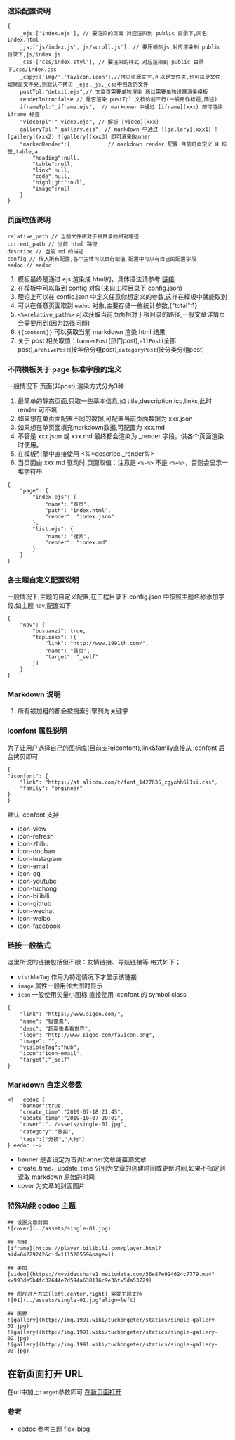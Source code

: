 ### 渲染配置说明
```
{
	_ejs:['index.ejs'], // 要渲染的页面 对应渲染到 public 目录下,同名 index.html
	_js:['js/index.js','js/scroll.js'], // 要压缩的js 对应渲染到 public 目录下,js/index.js
	_css:['css/index.styl'], // 要渲染的样式 对应渲染到 public 目录下,css/index.css
	_copy:['img/','favicon.icon'],//拷贝资源文字,可以是文件夹,也可以是文件,如果是文件夹,则默认不拷贝 _ejs,_js,_css中包含的文件
	postTpl:"detail.ejs",// 文章页需要单独渲染 所以需要单独设置渲染模板
	renderIntro:false // 是否渲染 postTpl 文档的前三行(一般用作标题,简述)
	iframeTpl:"_iframe.ejs",  // markdown 中通过 [iframe](xxx) 即可渲染 iframe 标签
	"videoTpl":"_video.ejs", // 解析 [video](xxx)
	galleryTpl:"_gallery.ejs", // markdown 中通过 ![gallery](xxx1) ![gallery](xxx2) ![gallery](xxx3) 即可渲染Banner
	"markedRender":{			// markdown render 配置 目前可自定义 H 标签,table,a
		"heading":null,
		"table":null,
		"link":null,
		"code":null,
		"highlight":null,
		"image":null
	}
}
```

### 页面取值说明
```
relative_path // 当前文件相对于根目录的相对路径
current_path // 当前 html 路径
describe // 当前 md 的描述
config // 传入所有配置,各个主体可以自行取值 配置中可以有自己的配置字段
eedoc // eedoc
```
1. 模板最终是通过 ejs 渲染成 html的，具体语法请参考:[链接](https://ejs.bootcss.com/)
2. 在模板中可以取到 config 对象(来自工程目录下 config.json)
3. 理论上可以在 config.json 中定义任意你想定义的参数,这样在模板中就能取到
4. 可以在任意页面取到 `eedoc` 对象,主要存储一些统计参数,{"total":1}
5. `<%=relative_path%>` 可以获取当前页面相对于根目录的路径,一般文章详情页会需要用到(因为路径问题)
6. `{{content}}` 可以获取当前 markdown 渲染 html 结果
7. 关于 post 相关取值：`bannerPost`(热门post),`allPost`(全部post),`archivePost`(按年份分组post),`categoryPost`(按分类分组post)

### 不同模板关于 page 标准字段的定义
一般情况下 页面(非post),渲染方式分为3种
1. 最简单的静态页面,只取一些基本信息,如 title,description,icp,links,此时 render 可不填
2. 如果想在单页面配置不同的数据,可配置当前页面数据为 xxx.json
3. 如果想在单页面填充markdown数据,可配置为 xxx.md
4. 不管是 xxx.json 或 xxx.md 最终都会渲染为 _render 字段。供各个页面渲染时使用。
5. 在模板引擎中直接使用 <%=describe._render%>
6. 当页面由 xxx.md 驱动时,页面取值：注意是 `<%-%>` 不是 `<%=%>`，否则会显示一堆字符串
```
{
	"page": {
		"index.ejs": {
			"name": "首页",
			"path": "index.html",
			"render": "index.json"
		},
		"list.ejs": {
			"name": "搜索",
			"render": "index.md"
		}
	}
}
```

### 各主题自定义配置说明
一般情况下,主题的自定义配置,在工程目录下 config.json 中按照主题名称添加字段.如主题 `nav`,配置如下

```
{
	"nav": {
		"busuanzi": true,
		"topLinks": [{
			"link": "http://www.1991th.com/",
			"name": "首页",
			"target": "_self"
		}]
	}
}
```

### Markdown 说明
1. 所有被加粗的都会被搜索引擎列为关键字

### iconfont 属性说明
为了让用户选择自己的图标库(目前支持iconfont),link&family直接从 iconfont 后台拷贝即可
```
{
"iconfont": {
	"link": "https://at.alicdn.com/t/font_1427835_zgyohh6l1si.css",
	"family": "engineer"
}
}
```
默认 iconfont 支持
- icon-view
- icon-refresh
- icon-zhihu
- icon-douban
- icon-instagram
- icon-email
- icon-qq
- icon-youtube
- icon-tuchong
- icon-bilibili
- icon-github
- icon-wechat
- icon-weibo
- icon-facebook

### 链接一般格式
这里所说的链接包括但不限：友情链接、导航链接等 格式如下；
- `visibleTag` 作用为特定情况下才显示该链接
- `image` 属性一般用作大图时显示
- `icon` 一般使用矢量小图标 直接使用 iconfont 的 symbol class

```
{
	"link": "https://www.sigoo.com/",
	"name": "极像素",
	"desc": "超高像素看世界",
	"logo": "http://www.sigoo.com/favicon.png",
	"image": "",
	"visibleTag":"hub",
	"icon":"icon-email",
	"target":"_self"
}
```

### Markdown 自定义参数
```
<!-- eedoc {
	"banner":true,
	"create_time":"2019-07-18 21:45",
	"update_time":"2019-10-07 20:01",
	"cover":"../assets/single-01.jpg",
	"category":"旅拍",
	"tags":["分镜","人物"]
} eedoc -->
```
- banner 是否设定为首页banner文章或置顶文章
- create_time、update_time 分别为文章的创建时间或更新时间,如果不指定则读取 markdown 原始的时间
- cover 为文章的封面图片

### 特殊功能 eedoc 主题
```
## 设置文章封面
![cover](../assets/single-01.jpg)

## 视频
[iframe](https://player.bilibili.com/player.html?aid=64229242&cid=111520559&page=1)

## 美拍
[video](https://mvvideoshare1.meitudata.com/56e87e924624c7779.mp4?k=993de5b4fc32644e7d594a638116c9e3&t=5da53729)

## 图片对齐方式[left,center,right] 需要主题支持
![01](../assets/single-01.jpg?align=left)

## 画廊
![gallery](http://img.1991.wiki/tuchongeter/statics/single-gallery-01.jpg)
![gallery](http://img.1991.wiki/tuchongeter/statics/single-gallery-02.jpg)
![gallery](http://img.1991.wiki/tuchongeter/statics/single-gallery-03.jpg)
```

## 在新页面打开 URL
在url中加上`target`参数即可 [在新页面打开](http://www.baidu.com?target=blank)

### 参考
- eedoc 参考主题 [flex-blog](http://infinitythemes.ge/flex-blog/)
